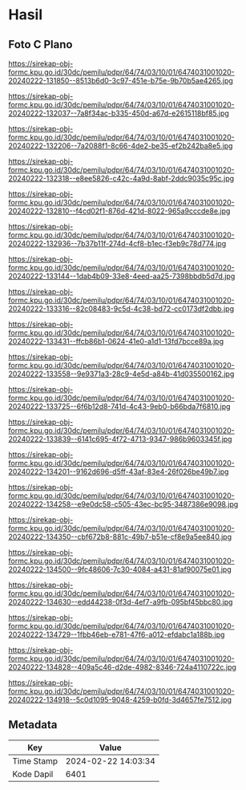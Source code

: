 # Hasil

## Foto C Plano

https://sirekap-obj-formc.kpu.go.id/30dc/pemilu/pdpr/64/74/03/10/01/6474031001020-20240222-131850--8513b6d0-3c97-451e-b75e-9b70b5ae4265.jpg

https://sirekap-obj-formc.kpu.go.id/30dc/pemilu/pdpr/64/74/03/10/01/6474031001020-20240222-132037--7a8f34ac-b335-450d-a67d-e2615118bf85.jpg

https://sirekap-obj-formc.kpu.go.id/30dc/pemilu/pdpr/64/74/03/10/01/6474031001020-20240222-132206--7a2088f1-8c66-4de2-be35-ef2b242ba8e5.jpg

https://sirekap-obj-formc.kpu.go.id/30dc/pemilu/pdpr/64/74/03/10/01/6474031001020-20240222-132318--e8ee5826-c42c-4a9d-8abf-2ddc9035c95c.jpg

https://sirekap-obj-formc.kpu.go.id/30dc/pemilu/pdpr/64/74/03/10/01/6474031001020-20240222-132810--f4cd02f1-876d-421d-8022-965a9cccde8e.jpg

https://sirekap-obj-formc.kpu.go.id/30dc/pemilu/pdpr/64/74/03/10/01/6474031001020-20240222-132936--7b37b11f-274d-4cf8-b1ec-f3eb9c78d774.jpg

https://sirekap-obj-formc.kpu.go.id/30dc/pemilu/pdpr/64/74/03/10/01/6474031001020-20240222-133144--1dab4b09-33e8-4eed-aa25-7398bbdb5d7d.jpg

https://sirekap-obj-formc.kpu.go.id/30dc/pemilu/pdpr/64/74/03/10/01/6474031001020-20240222-133316--82c08483-9c5d-4c38-bd72-cc0173df2dbb.jpg

https://sirekap-obj-formc.kpu.go.id/30dc/pemilu/pdpr/64/74/03/10/01/6474031001020-20240222-133431--ffcb86b1-0624-41e0-a1d1-13fd7bcce89a.jpg

https://sirekap-obj-formc.kpu.go.id/30dc/pemilu/pdpr/64/74/03/10/01/6474031001020-20240222-133558--9e9371a3-28c9-4e5d-a84b-41d035500162.jpg

https://sirekap-obj-formc.kpu.go.id/30dc/pemilu/pdpr/64/74/03/10/01/6474031001020-20240222-133725--6f6b12d8-741d-4c43-9eb0-b66bda7f6810.jpg

https://sirekap-obj-formc.kpu.go.id/30dc/pemilu/pdpr/64/74/03/10/01/6474031001020-20240222-133839--6141c695-4f72-4713-9347-986b9603345f.jpg

https://sirekap-obj-formc.kpu.go.id/30dc/pemilu/pdpr/64/74/03/10/01/6474031001020-20240222-134201--9162d696-d5ff-43af-83e4-26f026be49b7.jpg

https://sirekap-obj-formc.kpu.go.id/30dc/pemilu/pdpr/64/74/03/10/01/6474031001020-20240222-134258--e9e0dc58-c505-43ec-bc95-3487386e9098.jpg

https://sirekap-obj-formc.kpu.go.id/30dc/pemilu/pdpr/64/74/03/10/01/6474031001020-20240222-134350--cbf672b8-881c-49b7-b51e-cf8e9a5ee840.jpg

https://sirekap-obj-formc.kpu.go.id/30dc/pemilu/pdpr/64/74/03/10/01/6474031001020-20240222-134500--9fc48606-7c30-4084-a431-81af90075e01.jpg

https://sirekap-obj-formc.kpu.go.id/30dc/pemilu/pdpr/64/74/03/10/01/6474031001020-20240222-134630--edd44238-0f3d-4ef7-a9fb-095bf45bbc80.jpg

https://sirekap-obj-formc.kpu.go.id/30dc/pemilu/pdpr/64/74/03/10/01/6474031001020-20240222-134729--1fbb46eb-e781-47f6-a012-efdabc1a188b.jpg

https://sirekap-obj-formc.kpu.go.id/30dc/pemilu/pdpr/64/74/03/10/01/6474031001020-20240222-134828--409a5c46-d2de-4982-8346-724a4110722c.jpg

https://sirekap-obj-formc.kpu.go.id/30dc/pemilu/pdpr/64/74/03/10/01/6474031001020-20240222-134918--5c0d1095-9048-4259-b0fd-3d4657fe7512.jpg


## Metadata

| Key        | Value               |
| ---------- | ------------------- |
| Time Stamp | 2024-02-22 14:03:34 |
| Kode Dapil | 6401                |



